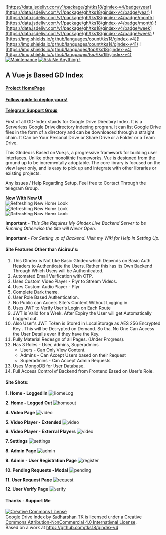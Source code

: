 ![https://data.jsdelivr.com/v1/package/gh/tks18/gindex-v4/badge/year](https://data.jsdelivr.com/v1/package/gh/tks18/gindex-v4/badge/year) ![https://data.jsdelivr.com/v1/package/gh/tks18/gindex-v4/badge/month](https://data.jsdelivr.com/v1/package/gh/tks18/gindex-v4/badge/month) ![https://data.jsdelivr.com/v1/package/gh/tks18/gindex-v4/badge/week](https://data.jsdelivr.com/v1/package/gh/tks18/gindex-v4/badge/week) ![https://img.shields.io/github/languages/count/tks18/gindex-v4](![https://img.shields.io/github/languages/count/tks18/gindex-v4]) ![https://img.shields.io/github/languages/top/tks18/gindex-v4](https://img.shields.io/github/languages/top/tks18/gindex-v4) [![Maintenance](https://img.shields.io/badge/Maintained%3F-yes-green.svg)](https://GitHub.com/Naereen/StrapDown.js/graphs/commit-activity) [![Ask Me Anything !](https://img.shields.io/badge/Ask%20me-anything-1abc9c.svg)](https://t.me/joinchat/MXJ4wk5Gs__QFZbvBdd_pg)

##  A Vue js Based GD Index

#### [Project HomePage](https://gen.infozy.tk/)
#### [Follow guide to deploy yours!](https://telegra.ph/Google-Drive-Ultimate-Index-07-04)
#### [Telegram Support Group](https://t.me/joinchat/MXJ4wk5Gs__QFZbvBdd_pg)

First of all GD-Index stands for Google Drive Directory Index. It is a Serverless Google Drive directory indexing program. It can list Google Drive files in the form of a directory and can be downloaded through a straight chain. It Can be Your Personal Drive or Share Drive or a Folder or a Team Drive.

This GIndex is Based on Vue.js, a progressive framework for building user interfaces. Unlike other monolithic frameworks, Vue is designed from the ground up to be incrementally adoptable. The core library is focused on the view layer only, and is easy to pick up and integrate with other libraries or existing projects.

Any Issues / Help Regarding Setup, Feel free to Contact Through the telegram Group.

**Now With New UI**<br>
![Refreshing New Home Look](https://github.com/tks18/gindex-v4/blob/dark-mode-0-1/imgs/home.png?raw=true)<br>
![Refreshing New Home Look](https://github.com/tks18/gindex-v4/blob/dark-mode-0-1/imgs/home2.png?raw=true)<br>
![Refreshing New Home Look](https://github.com/tks18/gindex-v4/blob/dark-mode-0-1/imgs/home-nolog.png?raw=true)<br>

**Important** - _This Site Requires My GIndex Live Backend Server to be Running Otherwise the Site will Never Open._

**Important** - _For Setting up of Backend. Visit my Wiki for Help in Setting Up._

#### Site Features Other than Aicirou's:

1. This GIndex is Not Like Basic GIndex which Depends on Basic Auth  Headers to Authenticate the Users. Rather this has its Own Backend Through Which Users will be Authenticated.
2. Automated Email Verification with OTP.
3. Uses Custom Video Player - Plyr to Stream Videos.
4. Uses Custom Audio Player - Plyr
5. Complete Dark theme.
6. User Role Based Authentication.
7. No Public can Access Site's Content Without Logging in.
8. Uses JWT to Verify User's Login on Each Route.
9. JWT is Valid for a Week. After Expiry the User will get Automatically Logged out.
10. Also User's JWT Token is Stored in LocalStorage as AES 256 Encrypted Key . This will be Decrypted on Demand. So that No One Can Access the User Details even if they have the Key.
11. Fully Material Redesign of all Pages. (Under Progress).
12. Has 3 Roles - User, Admins, Superadmins
	- Users - Can Only View Content.
	- Admins - Can Accept Users based on their Request
	- Superadmins - Can Accept Admin Requests.
13. Uses MongoDB for User Database.
14. Full Access Control of Backend from Frontend Based on User's Role.

#### Site Shots:
**1. Home - Logged In**
![HomeLog](imgs/home.png)

**2. Home - Logged Out**
![homeout](imgs/homelogout.jpg)

**4. Video Page**
![video](imgs/videoPlayer.jpg)

**5. Video Player - Extended**
![video](imgs/videplayer2.jpg)

**6. Video Player - External Players**
![video](imgs/videoPlayer%20Modal.jpg)

**7. Settings**
![settings](imgs/settings.jpg)

**8. Admin Page**
![admin](imgs/adminpage.jpg)

**9. Admin - User Registration Page**
![register](imgs/newuserregister.jpg)

**10. Pending Requests - Modal**
![pending](imgs/pendinguser.jpeg)

**11. User Request Page**
![request](imgs/request.jpeg)

**12. User Verify Page**
![verify](imgs/verify.jpeg)


#### Thanks - Support Me

<a rel="license" href="http://creativecommons.org/licenses/by-nc/4.0/"><img alt="Creative Commons License" style="border-width:0" src="https://i.creativecommons.org/l/by-nc/4.0/88x31.png" /></a><br /><span xmlns:dct="http://purl.org/dc/terms/" href="http://purl.org/dc/dcmitype/InteractiveResource" property="dct:title" rel="dct:type">Google Drive Index</span> by <a xmlns:cc="http://creativecommons.org/ns#" href="https://github.com/tks18" property="cc:attributionName" rel="cc:attributionURL">Sudharshan TK</a> is licensed under a <a rel="license" href="http://creativecommons.org/licenses/by-nc/4.0/">Creative Commons Attribution-NonCommercial 4.0 International License</a>.<br />Based on a work at <a xmlns:dct="http://purl.org/dc/terms/" href="https://github.com/tks18/gindex-v4" rel="dct:source">https://github.com/tks18/gindex-v4</a>
